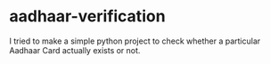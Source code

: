 # aadhaar-verification
I tried to make a simple python project to check whether a particular Aadhaar Card actually exists or not.
